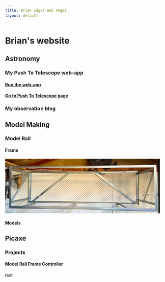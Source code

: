 ```yaml
---
title: Brian Edgar Web Pages
layout: default
---
```


# Brian's website 
## Astronomy
### My Push To Telescope web-app
#### [Run the web-app](https://htmlpreview.github.io/?https://github.com/bwedgar/PushToTelescope/blob/nojquery/GoTo.html)
#### [Go to Push To Telescope page](pushToTelescope.md)

### My observation blog

## Model Making
### Model Rail
#### Frame
![image](/images/modelRailFrame.png)
#### Models


## Picaxe
### Projects
#### Model Rail Frame Controller
test

